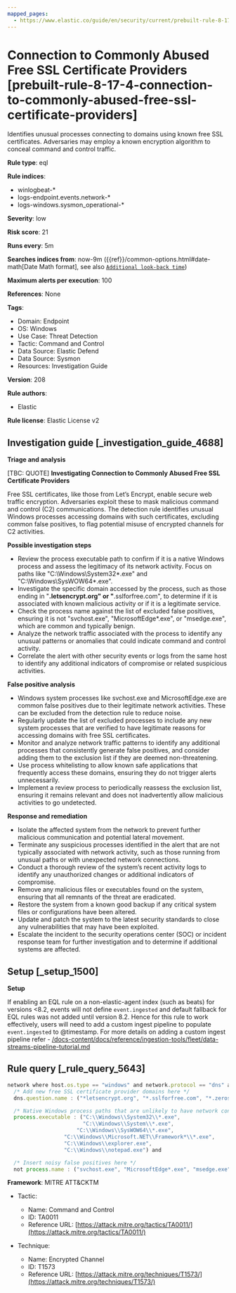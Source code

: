 ```yaml
---
mapped_pages:
  - https://www.elastic.co/guide/en/security/current/prebuilt-rule-8-17-4-connection-to-commonly-abused-free-ssl-certificate-providers.html
---
```


# Connection to Commonly Abused Free SSL Certificate Providers [prebuilt-rule-8-17-4-connection-to-commonly-abused-free-ssl-certificate-providers]

Identifies unusual processes connecting to domains using known free SSL certificates. Adversaries may employ a known encryption algorithm to conceal command and control traffic.

**Rule type**: eql

**Rule indices**:

* winlogbeat-*
* logs-endpoint.events.network-*
* logs-windows.sysmon_operational-*

**Severity**: low

**Risk score**: 21

**Runs every**: 5m

**Searches indices from**: now-9m ({{ref}}/common-options.html#date-math[Date Math format], see also [`Additional look-back time`](docs-content://solutions/security/detect-and-alert/create-detection-rule.md#rule-schedule))

**Maximum alerts per execution**: 100

**References**: None

**Tags**:

* Domain: Endpoint
* OS: Windows
* Use Case: Threat Detection
* Tactic: Command and Control
* Data Source: Elastic Defend
* Data Source: Sysmon
* Resources: Investigation Guide

**Version**: 208

**Rule authors**:

* Elastic

**Rule license**: Elastic License v2

## Investigation guide [_investigation_guide_4688]

**Triage and analysis**

[TBC: QUOTE]
**Investigating Connection to Commonly Abused Free SSL Certificate Providers**

Free SSL certificates, like those from Let’s Encrypt, enable secure web traffic encryption. Adversaries exploit these to mask malicious command and control (C2) communications. The detection rule identifies unusual Windows processes accessing domains with such certificates, excluding common false positives, to flag potential misuse of encrypted channels for C2 activities.

**Possible investigation steps**

* Review the process executable path to confirm if it is a native Windows process and assess the legitimacy of its network activity. Focus on paths like "C:\Windows\System32*.exe" and "C:\Windows\SysWOW64\*.exe".
* Investigate the specific domain accessed by the process, such as those ending in "**.letsencrypt.org" or "**.sslforfree.com", to determine if it is associated with known malicious activity or if it is a legitimate service.
* Check the process name against the list of excluded false positives, ensuring it is not "svchost.exe", "MicrosoftEdge*.exe", or "msedge.exe", which are common and typically benign.
* Analyze the network traffic associated with the process to identify any unusual patterns or anomalies that could indicate command and control activity.
* Correlate the alert with other security events or logs from the same host to identify any additional indicators of compromise or related suspicious activities.

**False positive analysis**

* Windows system processes like svchost.exe and MicrosoftEdge.exe are common false positives due to their legitimate network activities. These can be excluded from the detection rule to reduce noise.
* Regularly update the list of excluded processes to include any new system processes that are verified to have legitimate reasons for accessing domains with free SSL certificates.
* Monitor and analyze network traffic patterns to identify any additional processes that consistently generate false positives, and consider adding them to the exclusion list if they are deemed non-threatening.
* Use process whitelisting to allow known safe applications that frequently access these domains, ensuring they do not trigger alerts unnecessarily.
* Implement a review process to periodically reassess the exclusion list, ensuring it remains relevant and does not inadvertently allow malicious activities to go undetected.

**Response and remediation**

* Isolate the affected system from the network to prevent further malicious communication and potential lateral movement.
* Terminate any suspicious processes identified in the alert that are not typically associated with network activity, such as those running from unusual paths or with unexpected network connections.
* Conduct a thorough review of the system’s recent activity logs to identify any unauthorized changes or additional indicators of compromise.
* Remove any malicious files or executables found on the system, ensuring that all remnants of the threat are eradicated.
* Restore the system from a known good backup if any critical system files or configurations have been altered.
* Update and patch the system to the latest security standards to close any vulnerabilities that may have been exploited.
* Escalate the incident to the security operations center (SOC) or incident response team for further investigation and to determine if additional systems are affected.


## Setup [_setup_1500]

**Setup**

If enabling an EQL rule on a non-elastic-agent index (such as beats) for versions <8.2, events will not define `event.ingested` and default fallback for EQL rules was not added until version 8.2. Hence for this rule to work effectively, users will need to add a custom ingest pipeline to populate `event.ingested` to @timestamp. For more details on adding a custom ingest pipeline refer - [/docs-content/docs/reference/ingestion-tools/fleet/data-streams-pipeline-tutorial.md](docs-content://reference/ingestion-tools/fleet/data-streams-pipeline-tutorial.md)


## Rule query [_rule_query_5643]

```js
network where host.os.type == "windows" and network.protocol == "dns" and
  /* Add new free SSL certificate provider domains here */
  dns.question.name : ("*letsencrypt.org", "*.sslforfree.com", "*.zerossl.com", "*.freessl.org") and

  /* Native Windows process paths that are unlikely to have network connections to domains secured using free SSL certificates */
  process.executable : ("C:\\Windows\\System32\\*.exe",
                        "C:\\Windows\\System\\*.exe",
	                  "C:\\Windows\\SysWOW64\\*.exe",
		          "C:\\Windows\\Microsoft.NET\\Framework*\\*.exe",
		          "C:\\Windows\\explorer.exe",
		          "C:\\Windows\\notepad.exe") and

  /* Insert noisy false positives here */
  not process.name : ("svchost.exe", "MicrosoftEdge*.exe", "msedge.exe")
```

**Framework**: MITRE ATT&CKTM

* Tactic:

    * Name: Command and Control
    * ID: TA0011
    * Reference URL: [https://attack.mitre.org/tactics/TA0011/](https://attack.mitre.org/tactics/TA0011/)

* Technique:

    * Name: Encrypted Channel
    * ID: T1573
    * Reference URL: [https://attack.mitre.org/techniques/T1573/](https://attack.mitre.org/techniques/T1573/)



